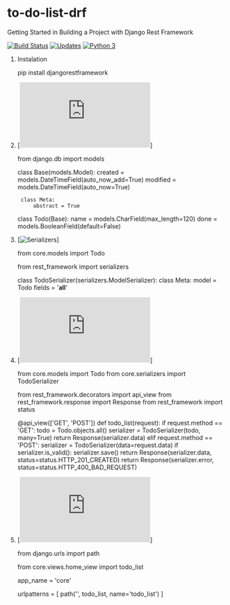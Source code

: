 # to-do-list-drf
Getting Started in Building a Project with Django Rest Framework


[![Build Status](https://app.travis-ci.com/uadson/to-do-list-drf.svg?branch=main)](https://app.travis-ci.com/uadson/to-do-list-drf)    [![Updates](https://pyup.io/repos/github/uadson/to-do-list-drf/shield.svg)](https://pyup.io/repos/github/uadson/to-do-list-drf/)    [![Python 3](https://pyup.io/repos/github/uadson/to-do-list-drf/python-3-shield.svg)](https://pyup.io/repos/github/uadson/to-do-list-drf/)


1. Instalation

	pip install djangorestframework


2. [![Models](https://github.com/uadson/to-do-list-drf/blob/main/core/models.py)]


	from django.db import models


	class Base(models.Model):
		created = models.DateTimeField(auto_now_add=True)
		modified = models.DateTimeField(auto_now=True)

		class Meta:
			abstract = True


	class Todo(Base):
		name = models.CharField(max_length=120)
		done = models.BooleanField(default=False)


3. [![Serializers]()]


	from core.models import Todo

	from rest_framework import serializers


	class TodoSerializer(serializers.ModelSerializer):
		class Meta:
			model = Todo
			fields = '__all__'


4. [![Views](https://github.com/uadson/to-do-list-drf/blob/main/core/views/home_view.py)]


	from core.models import Todo
	from core.serializers import TodoSerializer

	from rest_framework.decorators import api_view
	from rest_framework.response import Response
	from rest_framework import status


	@api_view(['GET', 'POST'])
	def todo_list(request):
	    if request.method == 'GET':
	        todo = Todo.objects.all()
	        serializer = TodoSerializer(todo, many=True)
	        return Response(serializer.data)
	    elif request.method == 'POST':
	        serializer = TodoSerializer(data=request.data)
	        if serializer.is_valid():
	            serializer.save()
	            return Response(serializer.data, status=status.HTTP_201_CREATED)
	        return Response(serializer.error, status=status.HTTP_400_BAD_REQUEST)


5. [![Urls](https://github.com/uadson/to-do-list-drf/blob/main/core/urls/home_url.py)]


	from django.urls import path

	from core.views.home_view import todo_list


	app_name = 'core'

	urlpatterns = [
	    path('', todo_list, name='todo_list')
	]